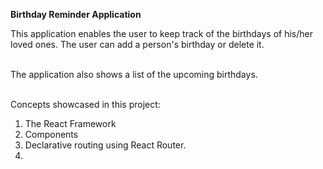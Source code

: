 <strong>Birthday Reminder Application</strong><br>

This application enables the user to keep track of the birthdays of his/her loved ones. The user can add a person's birthday or delete it.<br><br>

The application also shows a list of the upcoming birthdays.<br><br>

Concepts showcased in this project:<br>
1. The React Framework
2. Components
3. Declarative routing using React Router.  
4. 
